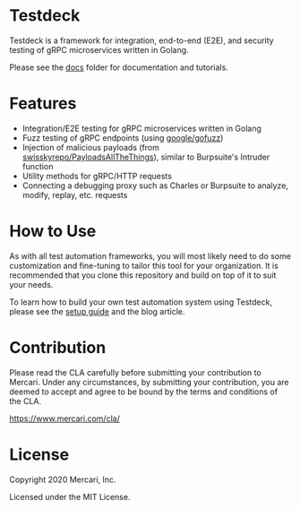 # Testdeck

Testdeck is a framework for integration, end-to-end (E2E), and security testing of gRPC microservices written in Golang.

Please see the [docs](https://github.com/mercari/testdeck/blob/master/docs/introduction.md) folder for documentation and tutorials.

# Features

- Integration/E2E testing for gRPC microservices written in Golang
- Fuzz testing of gRPC endpoints (using [google/gofuzz](https://github.com/google/gofuzz))
- Injection of malicious payloads (from [swisskyrepo/PayloadsAllTheThings](https://github.com/swisskyrepo/PayloadsAllTheThings)), similar to Burpsuite's Intruder function
- Utility methods for gRPC/HTTP requests
- Connecting a debugging proxy such as Charles or Burpsuite to analyze, modify, replay, etc. requests

# How to Use

As with all test automation frameworks, you will most likely need to do some customization and fine-tuning to tailor this tool for your organization. It is recommended that you clone this repository and build on top of it to suit your needs.

To learn how to build your own test automation system using Testdeck, please see the [setup guide](https://github.com/mercari/testdeck/blob/master/docs/setup.md) and the blog article.

# Contribution

Please read the CLA carefully before submitting your contribution to Mercari. Under any circumstances, by submitting your contribution, you are deemed to accept and agree to be bound by the terms and conditions of the CLA.

https://www.mercari.com/cla/

# License

Copyright 2020 Mercari, Inc.

Licensed under the MIT License.
